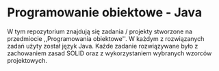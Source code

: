 # Programowanie obiektowe - Java

W tym repozytorium znajdują się zadania / projekty stworzone na przedmiocie ,,Programowania obiektowe''. W każdym z rozwiązanych zadań użyty został język Java. Każde zadanie rozwiązywane było z zachowaniem zasad SOLID oraz z wykorzystaniem wybranych wzorców projektowych.
